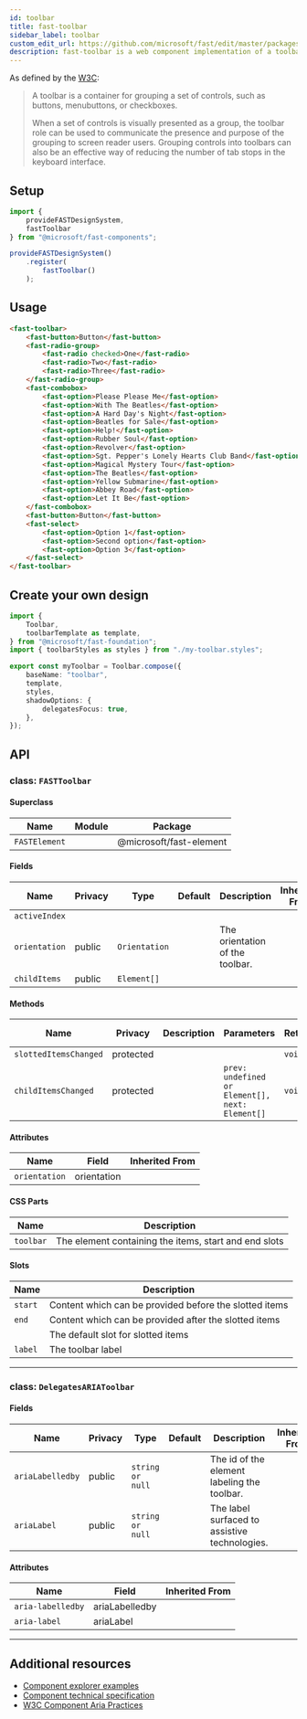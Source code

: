 ```yaml
---
id: toolbar
title: fast-toolbar
sidebar_label: toolbar
custom_edit_url: https://github.com/microsoft/fast/edit/master/packages/web-components/fast-foundation/src/toolbar/README.md
description: fast-toolbar is a web component implementation of a toolbar.
---
```


As defined by the [W3C](https://w3c.github.io/aria-practices/#toolbar):

> A toolbar is a container for grouping a set of controls, such as buttons, menubuttons, or checkboxes.
>
> When a set of controls is visually presented as a group, the toolbar role can be used to communicate the presence and purpose of the grouping to screen reader users. Grouping controls into toolbars can also be an effective way of reducing the number of tab stops in the keyboard interface.

## Setup

```ts
import {
    provideFASTDesignSystem,
    fastToolbar
} from "@microsoft/fast-components";

provideFASTDesignSystem()
    .register(
        fastToolbar()
    );
```

## Usage

```html live
<fast-toolbar>
    <fast-button>Button</fast-button>
    <fast-radio-group>
        <fast-radio checked>One</fast-radio>
        <fast-radio>Two</fast-radio>
        <fast-radio>Three</fast-radio>
    </fast-radio-group>
    <fast-combobox>
        <fast-option>Please Please Me</fast-option>
        <fast-option>With The Beatles</fast-option>
        <fast-option>A Hard Day's Night</fast-option>
        <fast-option>Beatles for Sale</fast-option>
        <fast-option>Help!</fast-option>
        <fast-option>Rubber Soul</fast-option>
        <fast-option>Revolver</fast-option>
        <fast-option>Sgt. Pepper's Lonely Hearts Club Band</fast-option>
        <fast-option>Magical Mystery Tour</fast-option>
        <fast-option>The Beatles</fast-option>
        <fast-option>Yellow Submarine</fast-option>
        <fast-option>Abbey Road</fast-option>
        <fast-option>Let It Be</fast-option>
    </fast-combobox>
    <fast-button>Button</fast-button>
    <fast-select>
        <fast-option>Option 1</fast-option>
        <fast-option>Second option</fast-option>
        <fast-option>Option 3</fast-option>
    </fast-select>
</fast-toolbar>
```

## Create your own design

```ts
import {
    Toolbar,
    toolbarTemplate as template,
} from "@microsoft/fast-foundation";
import { toolbarStyles as styles } from "./my-toolbar.styles";

export const myToolbar = Toolbar.compose({
    baseName: "toolbar",
    template,
    styles,
    shadowOptions: {
        delegatesFocus: true,
    },
});
```

## API



### class: `FASTToolbar`

#### Superclass

| Name          | Module | Package                 |
| ------------- | ------ | ----------------------- |
| `FASTElement` |        | @microsoft/fast-element |

#### Fields

| Name          | Privacy | Type          | Default | Description                     | Inherited From |
| ------------- | ------- | ------------- | ------- | ------------------------------- | -------------- |
| `activeIndex` |         |               |         |                                 |                |
| `orientation` | public  | `Orientation` |         | The orientation of the toolbar. |                |
| `childItems`  | public  | `Element[]`   |         |                                 |                |

#### Methods

| Name                  | Privacy   | Description | Parameters                                      | Return | Inherited From |
| --------------------- | --------- | ----------- | ----------------------------------------------- | ------ | -------------- |
| `slottedItemsChanged` | protected |             |                                                 | `void` |                |
| `childItemsChanged`   | protected |             | `prev: undefined or Element[], next: Element[]` | `void` |                |

#### Attributes

| Name          | Field       | Inherited From |
| ------------- | ----------- | -------------- |
| `orientation` | orientation |                |

#### CSS Parts

| Name      | Description                                           |
| --------- | ----------------------------------------------------- |
| `toolbar` | The element containing the items, start and end slots |

#### Slots

| Name    | Description                                            |
| ------- | ------------------------------------------------------ |
| `start` | Content which can be provided before the slotted items |
| `end`   | Content which can be provided after the slotted items  |
|         | The default slot for slotted items                     |
| `label` | The toolbar label                                      |

<hr/>

### class: `DelegatesARIAToolbar`

#### Fields

| Name             | Privacy | Type             | Default | Description                                   | Inherited From |
| ---------------- | ------- | ---------------- | ------- | --------------------------------------------- | -------------- |
| `ariaLabelledby` | public  | `string or null` |         | The id of the element labeling the toolbar.   |                |
| `ariaLabel`      | public  | `string or null` |         | The label surfaced to assistive technologies. |                |

#### Attributes

| Name              | Field          | Inherited From |
| ----------------- | -------------- | -------------- |
| `aria-labelledby` | ariaLabelledby |                |
| `aria-label`      | ariaLabel      |                |

<hr/>


## Additional resources

* [Component explorer examples](https://explore.fast.design/components/fast-toolbar)
* [Component technical specification](https://github.com/microsoft/fast/blob/master/packages/web-components/fast-foundation/src/toolbar/toolbar.spec.md)
* [W3C Component Aria Practices](https://w3c.github.io/aria-practices/#toolbar)